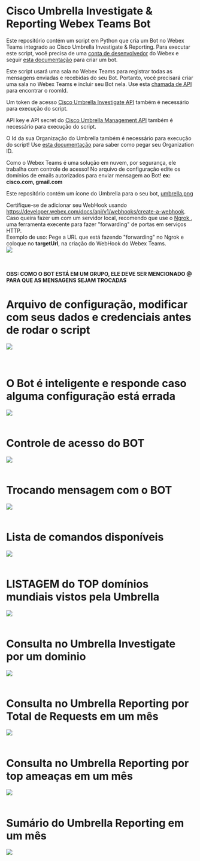 # Cisco Umbrella Investigate & Reporting Webex Teams Bot

Este repositório contém um script em Python que cria um Bot no Webex Teams integrado ao Cisco Umbrella Investigate & Reporting. Para executar este script, você precisa de uma [conta de desenvolvedor](https://developer.webex.com/docs) do Webex</a> e seguir <a href = "https://developer.webex.com/docs/bots" target="_blank">esta documentação</a> para criar um bot.

Este script usará uma sala no Webex Teams para registrar todas as mensagens enviadas e recebidas do seu Bot. Portanto, você precisará criar uma sala no Webex Teams e incluir seu Bot nela. Use esta <a href = "https://developer.webex.com/docs/api/v1/rooms/list-rooms" target="_blank"> chamada de API</a> para encontrar o roomId.

Um token de acesso <a href="https://docs.umbrella.com/investigate-api/docs/about-the-api-authentication" target="_blank">Cisco Umbrella Investigate API</a> também é necessário para execução do script.

API key e API secret do <a href="https://docs.umbrella.com/umbrella-api/docs/authentication-and-errors">Cisco Umbrella Management API</a> também é necessário para execução do script.

O Id da sua Organização do Umbrella também é necessário para execução do script! Use <a href = "https://docs.umbrella.com/deployment-umbrella/docs/find-your-organization-id" target="_blank">esta documentação</a> para saber como pegar seu Organization ID.

Como o Webex Teams é uma solução em nuvem, por segurança, ele trabalha com controle de acesso! No arquivo de configuração edite os domínios de emails autorizados para enviar mensagem ao Bot! 
<b> ex: cisco.com, gmail.com</b>

Este repositório contém um ícone do Umbrella para o seu bot, <a href="https://raw.githubusercontent.com/ValentimMuniz/Webexs-Tems-Umbrella-Investigate-Reporting-BOT/main/screenshots/umbrella.png">umbrella.png </a><br>

Certifique-se de adicionar seu WebHook usando https://developer.webex.com/docs/api/v1/webhooks/create-a-webhook. Caso queira fazer um com um servidor local, recomendo que use o <a href = "https://ngrok.com/"> Ngrok </a>, uma ferramenta execente para fazer "forwarding" de portas em serviços HTTP.</a> <br>
Exemplo de uso: Pege a URL que está fazendo "forwarding" no Ngrok e coloque no <b>targetUrl</b>, na criação do WebHook do Webex Teams.<br>
<img src="screenshots/ngrok.png"><br><br><br>


<b> OBS: COMO O BOT ESTÁ EM UM GRUPO, ELE DEVE SER MENCIONADO @ PARA QUE AS MENSAGENS SEJAM TROCADAS<b><b>

# Arquivo de configuração, modificar com seus dados e credenciais antes de rodar o script
<img src="screenshots/config_file.png"><br><br><br>

# O Bot é inteligente e responde caso alguma configuração está errada
<img src="screenshots/warning.png"><br><br>

# Controle de acesso do BOT
<img src="screenshots/dominio_nao_autorizado.png"><br><br>

# Trocando mensagem com o BOT
<img src="screenshots/interagindo.png"><br><br>

# Lista de comandos disponíveis
<img src="screenshots/bot_ajuda.png"><br><br>

# LISTAGEM do TOP domínios mundiais vistos pela Umbrella
<img src="screenshots/list_top.png"><br><br>

# Consulta no Umbrella Investigate por um dominio
<img src="screenshots/domains.png"><br><br>

# Consulta no Umbrella Reporting por Total de Requests em um mês
<img src="screenshots/totalreq.png"><br><br>

# Consulta no Umbrella Reporting por top ameaças em um mês
<img src="screenshots/threats.png"><br><br>

# Sumário do Umbrella Reporting em um mês
<img src="screenshots/summary.png"><br><br>
